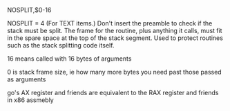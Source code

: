 NOSPLIT,$0-16

NOSPLIT = 4
(For TEXT items.) Don't insert the preamble to check if the stack must be split. The frame for the routine, plus anything it calls, must fit in the spare space at the top of the stack segment. Used to protect routines such as the stack splitting code itself.

16 means called with 16 bytes of arguments

0 is stack frame size, ie how many more bytes you need past those passed as arguments

go's AX register and friends are equivalent to the RAX register and friends in x86 assmebly